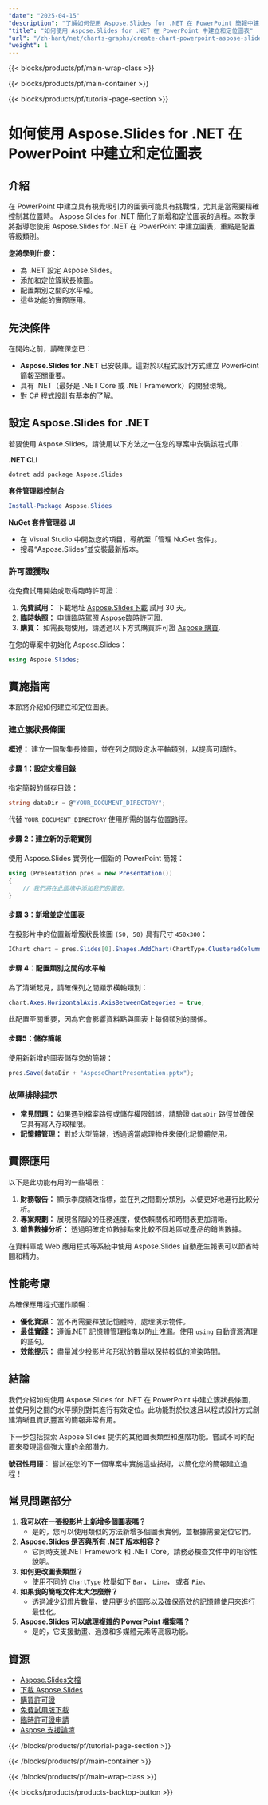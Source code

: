 ```yaml
---
"date": "2025-04-15"
"description": "了解如何使用 Aspose.Slides for .NET 在 PowerPoint 簡報中建立和定位圖表。本指南涵蓋具有水平類別的簇狀長條圖，非常適合財務報告和數據分析。"
"title": "如何使用 Aspose.Slides for .NET 在 PowerPoint 中建立和定位圖表"
"url": "/zh-hant/net/charts-graphs/create-chart-powerpoint-aspose-slides-net/"
"weight": 1
---
```


{{< blocks/products/pf/main-wrap-class >}}

{{< blocks/products/pf/main-container >}}

{{< blocks/products/pf/tutorial-page-section >}}
# 如何使用 Aspose.Slides for .NET 在 PowerPoint 中建立和定位圖表

## 介紹
在 PowerPoint 中建立具有視覺吸引力的圖表可能具有挑戰性，尤其是當需要精確控制其位置時。 Aspose.Slides for .NET 簡化了新增和定位圖表的過程。本教學將指導您使用 Aspose.Slides for .NET 在 PowerPoint 中建立圖表，重點是配置等級類別。

**您將學到什麼：**
- 為 .NET 設定 Aspose.Slides。
- 添加和定位簇狀長條圖。
- 配置類別之間的水平軸。
- 這些功能的實際應用。

## 先決條件
在開始之前，請確保您已：
- **Aspose.Slides for .NET** 已安裝庫。這對於以程式設計方式建立 PowerPoint 簡報至關重要。
- 具有 .NET（最好是 .NET Core 或 .NET Framework）的開發環境。
- 對 C# 程式設計有基本的了解。

## 設定 Aspose.Slides for .NET
若要使用 Aspose.Slides，請使用以下方法之一在您的專案中安裝該程式庫：

**.NET CLI**
```bash
dotnet add package Aspose.Slides
```

**套件管理器控制台**
```powershell
Install-Package Aspose.Slides
```

**NuGet 套件管理器 UI**
- 在 Visual Studio 中開啟您的項目，導航至「管理 NuGet 套件」。
- 搜尋“Aspose.Slides”並安裝最新版本。

### 許可證獲取
從免費試用開始或取得臨時許可證：
1. **免費試用：** 下載地址 [Aspose.Slides下載](https://releases.aspose.com/slides/net/) 試用 30 天。
2. **臨時執照：** 申請臨時駕照 [Aspose臨時許可證](https://purchase。aspose.com/temporary-license/).
3. **購買：** 如需長期使用，請透過以下方式購買許可證 [Aspose 購買](https://purchase。aspose.com/buy).

在您的專案中初始化 Aspose.Slides：
```csharp
using Aspose.Slides;
```

## 實施指南
本節將介紹如何建立和定位圖表。

### 建立簇狀長條圖
**概述：**
建立一個聚集長條圖，並在列之間設定水平軸類別，以提高可讀性。

#### 步驟 1：設定文檔目錄
指定簡報的儲存目錄：
```csharp
string dataDir = @"YOUR_DOCUMENT_DIRECTORY";
```
代替 `YOUR_DOCUMENT_DIRECTORY` 使用所需的儲存位置路徑。

#### 步驟 2：建立新的示範實例
使用 Aspose.Slides 實例化一個新的 PowerPoint 簡報：
```csharp
using (Presentation pres = new Presentation())
{
    // 我們將在此區塊中添加我們的圖表。
}
```

#### 步驟 3：新增並定位圖表
在投影片中的位置新增簇狀長條圖 `(50, 50)` 具有尺寸 `450x300`：
```csharp
IChart chart = pres.Slides[0].Shapes.AddChart(ChartType.ClusteredColumn, 50, 50, 450, 300);
```

#### 步驟 4：配置類別之間的水平軸
為了清晰起見，請確保列之間顯示橫軸類別：
```csharp
chart.Axes.HorizontalAxis.AxisBetweenCategories = true;
```
此配置至關重要，因為它會影響資料點與圖表上每個類別的關係。

#### 步驟5：儲存簡報
使用新新增的圖表儲存您的簡報：
```csharp
pres.Save(dataDir + "AsposeChartPresentation.pptx");
```

### 故障排除提示
- **常見問題：** 如果遇到檔案路徑或儲存權限錯誤，請驗證 `dataDir` 路徑並確保它具有寫入存取權限。
- **記憶體管理：** 對於大型簡報，透過適當處理物件來優化記憶體使用。

## 實際應用
以下是此功能有用的一些場景：
1. **財務報告：** 顯示季度績效指標，並在列之間劃分類別，以便更好地進行比較分析。
2. **專案規劃：** 展現各階段的任務進度，使依賴關係和時間表更加清晰。
3. **銷售數據分析：** 透過明確定位數據點來比較不同地區或產品的銷售數據。

在資料庫或 Web 應用程式等系統中使用 Aspose.Slides 自動產生報表可以節省時間和精力。

## 性能考慮
為確保應用程式運作順暢：
- **優化資源：** 當不再需要釋放記憶體時，處理演示物件。
- **最佳實踐：** 遵循.NET 記憶體管理指南以防止洩漏。使用 `using` 自動資源清理的語句。
- **效能提示：** 盡量減少投影片和形狀的數量以保持較低的渲染時間。

## 結論
我們介紹如何使用 Aspose.Slides for .NET 在 PowerPoint 中建立簇狀長條圖，並使用列之間的水平類別對其進行有效定位。此功能對於快速且以程式設計方式創建清晰且資訊豐富的簡報非常有用。

下一步包括探索 Aspose.Slides 提供的其他圖表類型和進階功能。嘗試不同的配置來發現這個強大庫的全部潛力。

**號召性用語：** 嘗試在您的下一個專案中實施這些技術，以簡化您的簡報建立過程！

## 常見問題部分
1. **我可以在一張投影片上新增多個圖表嗎？**
   - 是的，您可以使用類似的方法新增多個圖表實例，並根據需要定位它們。
2. **Aspose.Slides 是否與所有 .NET 版本相容？**
   - 它同時支援.NET Framework 和 .NET Core。請務必檢查文件中的相容性說明。
3. **如何更改圖表類型？**
   - 使用不同的 `ChartType` 枚舉如下 `Bar`， `Line`， 或者 `Pie`。
4. **如果我的簡報文件太大怎麼辦？**
   - 透過減少幻燈片數量、使用更少的圖形以及確保高效的記憶體使用來進行最佳化。
5. **Aspose.Slides 可以處理複雜的 PowerPoint 檔案嗎？**
   - 是的，它支援動畫、過渡和多媒體元素等高級功能。

## 資源
- [Aspose.Slides文檔](https://reference.aspose.com/slides/net/)
- [下載 Aspose.Slides](https://releases.aspose.com/slides/net/)
- [購買許可證](https://purchase.aspose.com/buy)
- [免費試用版下載](https://releases.aspose.com/slides/net/)
- [臨時許可證申請](https://purchase.aspose.com/temporary-license/)
- [Aspose 支援論壇](https://forum.aspose.com/c/slides/11)

{{< /blocks/products/pf/tutorial-page-section >}}

{{< /blocks/products/pf/main-container >}}

{{< /blocks/products/pf/main-wrap-class >}}

{{< blocks/products/products-backtop-button >}}